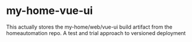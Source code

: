 # my-home-vue-ui
This actually stores the my-home/web/vue-ui build artifact from the homeautomation repo. A test and trial approach to versioned deployment
